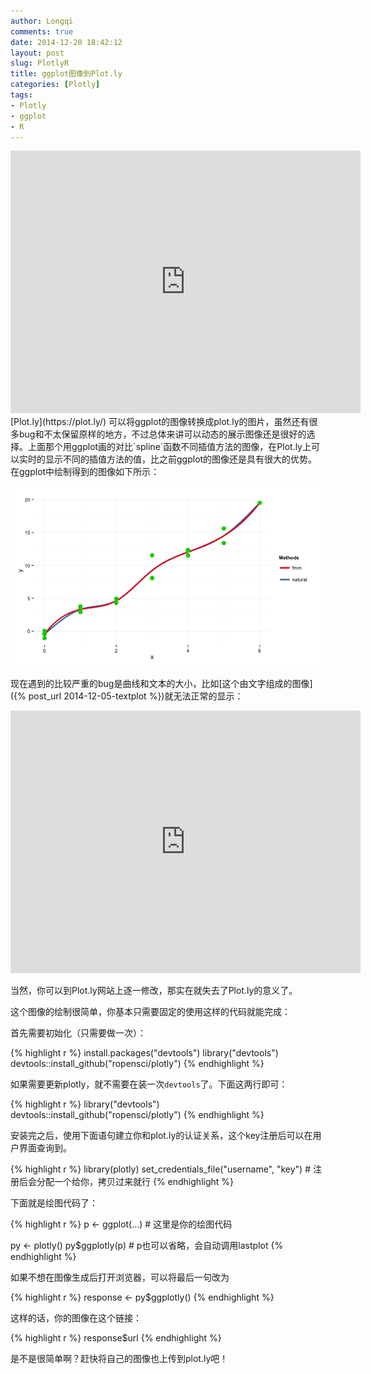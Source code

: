 ```yaml
---
author: Longqi
comments: true
date: 2014-12-20 18:42:12
layout: post
slug: PlotlyR
title: ggplot图像到Plot.ly
categories: [Plotly]
tags:
- Plotly
- ggplot
- R
---
```

<iframe width="560" height="420" frameborder="0" seamless="seamless" scrolling="no" src="https://plot.ly/~longqi/62.embed?width=560&height=420"></iframe>
[Plot.ly](https://plot.ly/) 可以将ggplot的图像转换成plot.ly的图片，虽然还有很多bug和不太保留原样的地方，不过总体来讲可以动态的展示图像还是很好的选择。上面那个用ggplot画的对比`spline`函数不同插值方法的图像，在Plot.ly上可以实时的显示不同的插值方法的值，比之前ggplot的图像还是具有很大的优势。在ggplot中绘制得到的图像如下所示：

![](/public/images/plotlyr.png)

现在遇到的比较严重的bug是曲线和文本的大小，比如[这个由文字组成的图像]({% post_url 2014-12-05-textplot %})就无法正常的显示：

<iframe width="560" height="420" frameborder="0" seamless="seamless" scrolling="no" src="https://plot.ly/~longqi/69.embed?width=560&height=420"></iframe>

当然，你可以到Plot.ly网站上逐一修改，那实在就失去了Plot.ly的意义了。

这个图像的绘制很简单，你基本只需要固定的使用这样的代码就能完成：

首先需要初始化（只需要做一次）：

{% highlight r %}
install.packages("devtools")
library("devtools")
devtools::install_github("ropensci/plotly")
{% endhighlight %}

如果需要更新plotly，就不需要在装一次`devtools`了。下面这两行即可：

{% highlight r %}
library("devtools")
devtools::install_github("ropensci/plotly")
{% endhighlight %}

安装完之后，使用下面语句建立你和plot.ly的认证关系，这个key注册后可以在用户界面查询到。

{% highlight r %}
library(plotly)
set_credentials_file("username", "key") # 注册后会分配一个给你，拷贝过来就行
{% endhighlight %}

下面就是绘图代码了：

{% highlight r %}
p <- ggplot(...) # 这里是你的绘图代码

py <- plotly()
py$ggplotly(p) # p也可以省略，会自动调用lastplot
{% endhighlight %}


如果不想在图像生成后打开浏览器，可以将最后一句改为

{% highlight r %}
response <- py$ggplotly()
{% endhighlight %}

这样的话，你的图像在这个链接：

{% highlight r %}
response$url
{% endhighlight %}

是不是很简单啊？赶快将自己的图像也上传到plot.ly吧！

